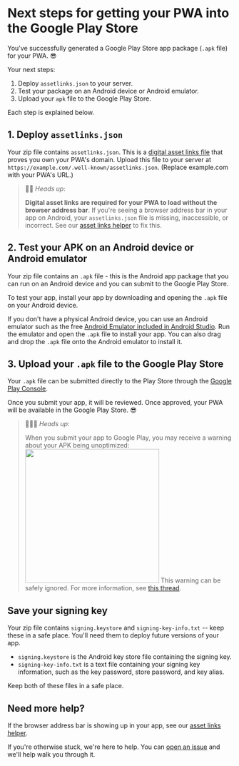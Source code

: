 # Next steps for getting your PWA into the Google Play Store
You've successfully generated a Google Play Store app package (`.apk` file) for your PWA. 😎

Your next steps:
1. Deploy `assetlinks.json` to your server.
2. Test your package on an Android device or Android emulator.
3. Upload your `apk` file to the Google Play Store.

Each step is explained below.

## 1. Deploy `assetlinks.json`

Your zip file contains `assetlinks.json`. This is a [digital asset links file](https://developers.google.com/web/updates/2019/08/twas-quickstart#creating-your-asset-link-file) that proves you own your PWA's domain. Upload this file to your server at `https://example.com/.well-known/assetlinks.json`. (Replace example.com with your PWA's URL.)

> 💁‍♂️ *Heads up*: 
> 
> **Digital asset links are required for your PWA to load without the browser address bar**. If you're seeing a browser address bar in your app on Android, your `assetlinks.json` file is missing, inaccessible, or incorrect. See our [asset links helper](/Asset-links.md) to fix this.

## 2. Test your APK on an Android device or Android emulator
Your zip file contains an `.apk` file - this is the Android app package that you can run on an Android device and you can submit to the Google Play Store.

To test your app, install your app by downloading and opening the `.apk` file on your Android device.

If you don't have a physical Android device, you can use an Android emulator such as the free [Android Emulator included in Android Studio](https://developer.android.com/studio/run/emulator). Run the emulator and open the `.apk` file to install your app. You can also drag and drop the `.apk` file onto the Android emulator to install it.

## 3. Upload your `.apk` file to the Google Play Store

Your `.apk` file can be submitted directly to the Play Store through the [Google Play Console](https://developer.android.com/distribute/console).

Once you submit your app, it will be reviewed. Once approved, your PWA will be available in the Google Play Store. 😎

> 💁🏽‍♀️ *Heads up*: 
> 
> When you submit your app to Google Play, you may receive a warning about your APK being unoptimized: <br /> <img src="https://user-images.githubusercontent.com/33334535/87479049-1071ac80-c62b-11ea-8f56-e25ce2cc3d1d.png" width="300px" />
> This warning can be safely ignored. For more information, see [this thread](https://github.com/pwa-builder/CloudAPK/issues/23).

## Save your signing key

Your zip file contains `signing.keystore` and `signing-key-info.txt` -- keep these in a safe place. You'll need them to deploy future versions of your app.

- `signing.keystore` is the Android key store file containing the signing key.
- `signing-key-info.txt` is a text file containing your signing key information, such as the key password, store password, and key alias.

Keep both of these files in a safe place.

## Need more help?

If the browser address bar is showing up in your app, see our [asset links helper](/Asset-links.md).

If you're otherwise stuck, we're here to help. You can [open an issue](https://github.com/pwa-builder/pwabuilder/issues) and we'll help walk you through it.